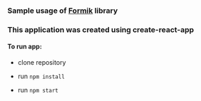 ### Sample usage of [Formik](https://github.com/jaredpalmer/formik) library

### This application was created using create-react-app

#### To run app:

* clone repository

* run `npm install`

* run `npm start`